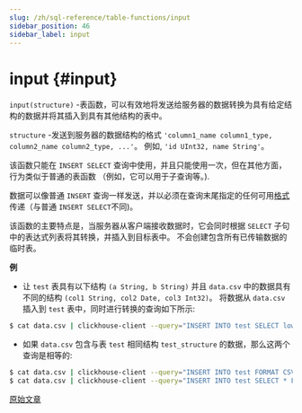 ```yaml
---
slug: /zh/sql-reference/table-functions/input
sidebar_position: 46
sidebar_label: input
---
```


# input {#input}

`input(structure)` -表函数，可以有效地将发送给服务器的数据转换为具有给定结构的数据并将其插入到具有其他结构的表中。

`structure` -发送到服务器的数据结构的格式 `'column1_name column1_type, column2_name column2_type, ...'`。
例如, `'id UInt32, name String'`。

该函数只能在 `INSERT SELECT` 查询中使用，并且只能使用一次，但在其他方面，行为类似于普通的表函数
（例如，它可以用于子查询等。).

数据可以像普通 `INSERT` 查询一样发送，并以必须在查询末尾指定的任何可用[格式](../../interfaces/formats.md#formats)
传递（与普通 `INSERT SELECT`不同)。

该函数的主要特点是，当服务器从客户端接收数据时，它会同时根据 `SELECT` 子句中的表达式列表将其转换，并插入到目标表中。
不会创建包含所有已传输数据的临时表。

**例**

-   让 `test` 表具有以下结构 `(a String, b String)`
    并且 `data.csv` 中的数据具有不同的结构 `(col1 String, col2 Date, col3 Int32)`。
    将数据从 `data.csv` 插入到 `test` 表中，同时进行转换的查询如下所示:

<!-- -->

``` bash
$ cat data.csv | clickhouse-client --query="INSERT INTO test SELECT lower(col1), col3 * col3 FROM input('col1 String, col2 Date, col3 Int32') FORMAT CSV";
```

-   如果 `data.csv` 包含与表 `test` 相同结构 `test_structure` 的数据，那么这两个查询是相等的:

<!-- -->

``` bash
$ cat data.csv | clickhouse-client --query="INSERT INTO test FORMAT CSV"
$ cat data.csv | clickhouse-client --query="INSERT INTO test SELECT * FROM input('test_structure') FORMAT CSV"
```

[原始文章](https://clickhouse.com/docs/en/query_language/table_functions/input/) <!--hide-->
